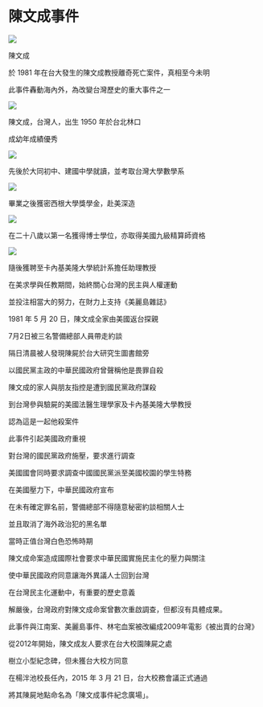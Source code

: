 # 陳文成事件

![](https://s3.yimg.com/lo/api/res/1.2/Fhl8WeUkrJZ.rw6yuMbPZA--/YXBwaWQ9eXR3ZnBhZ2U7dz01NjA7cXVhbGl0eT03NTtzbT0x/http://media.zenfs.com/zh_hant_tw/News/stormmedia/20160410-041303_U720_M145570_3da5.jpgitokPuD5rrqD)

陳文成 

於 1981 年在台大發生的陳文成教授離奇死亡案件，真相至今未明

此事件轟動海內外，為改變台灣歷史的重大事件之一

![](http://plnews.blob.core.windows.net/collection/1404370211.jpg)

陳文成，台灣人，出生 1950 年於台北林口

成幼年成績優秀

![](http://www.fjsen.com/images/attachement/jpg/site2/20090701/005056c000080bb5b3fe24.jpg)

先後於大同初中、建國中學就讀，並考取台灣大學數學系

![](http://www.cwcmf.org.tw/joomla/images/stories/biography/%E5%AF%86%E8%A5%BF%E6%A0%B9%E5%A4%A7%E5%AD%B8.jpg)

畢業之後獲密西根大學獎學金，赴美深造

![](http://image.cache.storm.mg/styles/smg-400xauto-er/s3/media/image/2015/07/02/20150702-095907_U1841_M70918_a05f.jpg?itok=2nJnze8n)

在二十八歲以第一名獲得博士學位，亦取得美國九級精算師資格

![](http://www.edutime.net/Blog/Files/cmu56699.jpg)

隨後獲聘至卡內基美隆大學統計系擔任助理教授

在美求學與任教期間，始終關心台灣的民主與人權運動

並投注相當大的努力，在財力上支持《美麗島雜誌》

1981 年 5 月 20 日，陳文成全家由美國返台探親

7月2日被三名警備總部人員帶走約談

隔日清晨被人發現陳屍於台大研究生圖書館旁

以國民黨主政的中華民國政府曾聲稱他是畏罪自殺

陳文成的家人與朋友指控是遭到國民黨政府謀殺

到台灣參與驗屍的美國法醫生理學家及卡內基美隆大學教授

認為這是一起他殺案件

此事件引起美國政府重視

對台灣的國民黨政府施壓，要求進行調查

美國國會同時要求調查中國國民黨派至美國校園的學生特務

在美國壓力下，中華民國政府宣布

在未有確定罪名前，警備總部不得隨意秘密約談相關人士

並且取消了海外政治犯的黑名單

當時正值台灣白色恐怖時期

陳文成命案造成國際社會要求中華民國實施民主化的壓力與關注

使中華民國政府同意讓海外異議人士回到台灣

在台灣民主化運動中，有重要的歷史意義

解嚴後，台灣政府對陳文成命案曾數次重啟調查，但都沒有具體成果。

此事件與江南案、美麗島事件、林宅血案被改編成2009年電影《被出賣的台灣》

從2012年開始，陳文成友人要求在台大校園陳屍之處

樹立小型紀念碑，但未獲台大校方同意

在楊泮池校長任內，2015 年 3 月 21 日，台大校務會議正式通過

將其陳屍地點命名為「陳文成事件紀念廣場」。

